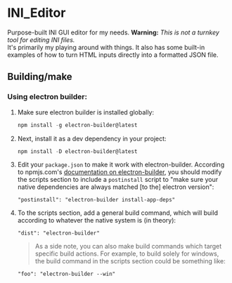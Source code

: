 # INI_Editor
Purpose-built INI GUI editor for my needs.
**Warning:** _This is not a turnkey tool for editing INI files._ <br>It's primarily my playing around with things. 
It also has some built-in examples of how to turn HTML inputs directly into a formatted JSON file.


## Building/make

### Using electron builder:

1. Make sure electron builder is installed globally:
   ```powershell
   npm install -g electron-builder@latest
   ```

2. Next, install it as a dev dependency in your project:
   ```powershell
   npm install -D electron-builder@latest
   ```

3. Edit your `package.json` to make it work with electron-builder. According to npmjs.com's [documentation on electron-builder](https://www.npmjs.com/package/electron-builder), you should modify the scripts section to include a `postinstall` script to "make sure your native dependencies are always matched \[to the\] electron version":
   ```node
   "postinstall": "electron-builder install-app-deps"
   ```

4. To the scripts section, add a general build command, which will build according to whatever the native system is (in theory):
   ```node
   "dist": "electron-builder"
   ```
   
   > As a side note, you can also make build commands which target specific build actions. For example, to build solely for windows, the build command in the scripts section could be something like:
   ```node
   "foo": "electron-builder --win"
   ```

